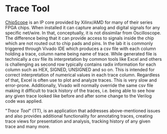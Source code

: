 Trace Tool
==========

[ChipScope](https://www.xilinx.com/products/intellectual-property/chipscope_ila.html) is an IP core provided
by Xilinx/AMD for many of their series FPGA chips. When installed it can capture analog and digital signals for any
specific net/wire. In that, conceptually, it is not dissimilar from Oscilloscope. The difference being that it
can provide access to signals inside the chip which are not routed out to chip pads and pins. In the lab it is
commonly triggered through Vivado IDE which produces a csv file with each column holding a trace, column name
being name of trace. While generated file is technically a csv file its interpretation by common tools like Excel
and others is challenging as second row typically contains radix information for each column such as HEX, SIGNED,
UNSIGNED and so on. This is intended for correct interpretation of numerical values in each trace column. Regardless
of that, Excel is often use to plot and analyze traces. This is very slow and error-prone. Additionally, Vivado will
normally override the same csv file making it difficult to track history of the traces, i.e. being able to see
how any given trace looked like before and after some change to the Verilog code was applied.

"_Trace Tool_" (TT), is an application that addresses above-mentioned issues and also provides additional
functionality for annotating traces, creating trace views for presentation and analysis, tracking history of any
given trace and many more.
